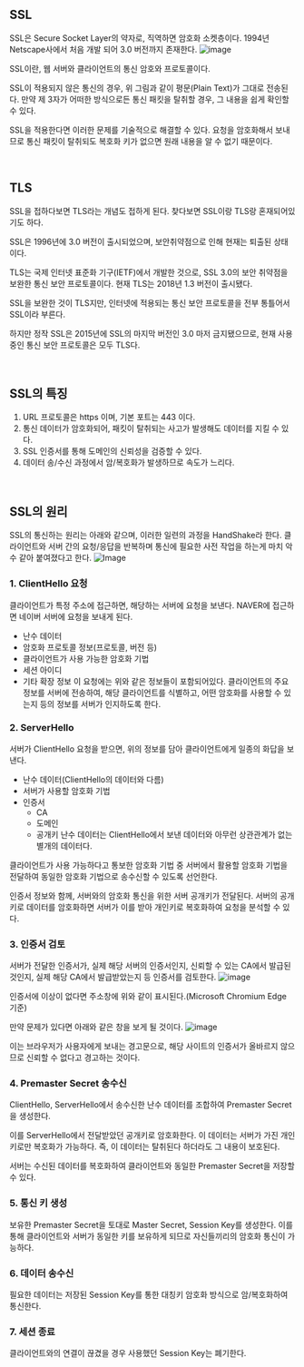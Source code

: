 ## **SSL**
SSL은 Secure Socket Layer의 약자로, 직역하면 암호화 소켓층이다. 1994년 Netscape사에서 처음 개발 되어 3.0 버전까지 존재한다.
![image](https://user-images.githubusercontent.com/50317129/129691442-090810ed-30c5-4245-aa9d-9dd785f621a6.png)

SSL이란, 웹 서버와 클라이언트의 통신 암호와 프로토콜이다.

SSL이 적용되지 않은 통신의 경우, 위 그림과 같이 평문(Plain Text)가 그대로 전송된다. 만약 제 3자가 어떠한 방식으로든 통신 패킷을 탈취할 경우, 그 내용을 쉽게 확인할 수 있다.

SSL을 적용한다면 이러한 문제를 기술적으로 해결할 수 있다. 요청을 암호화해서 보내므로 통신 패킷이 탈취되도 복호화 키가 없으면 원래 내용을 알 수 없기 때문이다.

<br>

## **TLS**
SSL을 접하다보면 TLS라는 개념도 접하게 된다. 찾다보면 SSL이랑 TLS랑 혼재되어있기도 하다.

SSL은 1996년에 3.0 버전이 출시되었으며, 보안취약점으로 인해 현재는 퇴출된 상태이다.

TLS는 국제 인터넷 표준화 기구(IETF)에서 개발한 것으로, SSL 3.0의 보안 취약점을 보완한 통신 보안 프로토콜이다. 현재 TLS는 2018년 1.3 버전이 출시됐다.

SSL을 보완한 것이 TLS지만, 인터넷에 적용되는 통신 보안 프로토콜을 전부 통틀어서 SSL이라 부른다.

하지만 정작 SSL은 2015년에 SSL의 마지막 버전인 3.0 마저 금지됐으므로, 현재 사용 중인 통신 보안 프로토콜은 모두 TLS다.

<br>

## **SSL의 특징**
1. URL 프로토콜은 https 이며, 기본 포트는 443 이다.
2. 통신 데이터가 암호화되어, 패킷이 탈취되는 사고가 발생해도 데이터를 지킬 수 있다.
3. SSL 인증서를 통해 도메인의 신뢰성을 검증할 수 있다.
4. 데이터 송/수신 과정에서 암/복호화가 발생하므로 속도가 느리다.

<br>

## **SSL의 원리**
SSL의 통신하는 원리는 아래와 같으며, 이러한 일련의 과정을 HandShake라 한다. 클라이언트와 서버 간의 요청/응답을 반복하며 통신에 필요한 사전 작업을 하는게 마치 악수 같아 붙여졌다고 한다.
![Image](https://user-images.githubusercontent.com/50317129/129752108-1423e7cf-3c4c-4e4c-a77a-7a76d208d7f8.png)

### **1. ClientHello 요청**
클라이언트가 특정 주소에 접근하면, 해당하는 서버에 요청을 보낸다. NAVER에 접근하면 네이버 서버에 요청을 보내게 된다.
+ 난수 데이터
+ 암호화 프로토콜 정보(프로토콜, 버전 등)
+ 클라이언트가 사용 가능한 암호화 기법
+ 세션 아이디
+ 기타 확장 정보
이 요청에는 위와 같은 정보들이 포함되어있다. 클라이언트의 주요 정보를 서버에 전송하여, 해당 클라이언트를 식별하고, 어떤 암호화를 사용할 수 있는지 등의 정보를 서버가 인지하도록 한다.

### **2. ServerHello**
서버가 ClientHello 요청을 받으면, 위의 정보를 담아 클라이언트에게 일종의 화답을 보낸다.
+ 난수 데이터(ClientHello의 데이터와 다름)
+ 서버가 사용할 암호화 기법
+ 인증서
    + CA
    + 도메인
    + 공개키
난수 데이터는 ClientHello에서 보낸 데이터와 아무런 상관관계가 없는 별개의 데이터다.

클라이언트가 사용 가능하다고 통보한 암호화 기법 중 서버에서 활용할 암호화 기법을 전달하여 동일한 암호화 기법으로 송수신할 수 있도록 선언한다.

인증서 정보와 함께, 서버와의 암호화 통신을 위한 서버 공개키가 전달된다. 서버의 공개키로 데이터를 암호화하면 서버가 이를 받아 개인키로 복호화하여 요청을 분석할 수 있다.

### **3. 인증서 검토**
서버가 전달한 인증서가, 실제 해당 서버의 인증서인지, 신뢰할 수 있는 CA에서 발급된 것인지, 실제 해당 CA에서 발급받았는지 등 인증서를 검토한다.
![image](https://user-images.githubusercontent.com/50317129/129752361-4831de06-e99b-4f0c-9862-fe1f8ab5642a.png)

인증서에 이상이 없다면 주소창에 위와 같이 표시된다.(Microsoft Chromium Edge 기준)

만약 문제가 있다면 아래와 같은 창을 보게 될 것이다.
![image](https://user-images.githubusercontent.com/50317129/129752602-f9967221-3b82-487f-91c4-7fefc1cf3e94.png)

이는 브라우저가 사용자에게 보내는 경고문으로, 해당 사이트의 인증서가 올바르지 않으므로 신뢰할 수 없다고 경고하는 것이다.

### **4. Premaster Secret 송수신**
ClientHello, ServerHello에서 송수신한 난수 데이터를 조합하여 Premaster Secret을 생성한다.

이를 ServerHello에서 전달받았던 공개키로 암호화한다. 이 데이터는 서버가 가진 개인키로만 복호화가 가능하다. 즉, 이 데이터는 탈취된다 하더라도 그 내용이 보호된다.

서버는 수신된 데이터를 복호화하여 클라이언트와 동일한 Premaster Secret을 저장할 수 있다.

### **5. 통신 키 생성**
보유한 Premaster Secret을 토대로 Master Secret, Session Key를 생성한다. 이를 통해 클라이언트와 서버가 동일한 키를 보유하게 되므로 자신들끼리의 암호화 통신이 가능하다.

### **6. 데이터 송수신**
필요한 데이터는 저장된 Session Key를 통한 대칭키 암호화 방식으로 암/복호화하여 통신한다.

### **7. 세션 종료**
클라이언트와의 연결이 끊겼을 경우 사용했던 Session Key는 폐기한다.